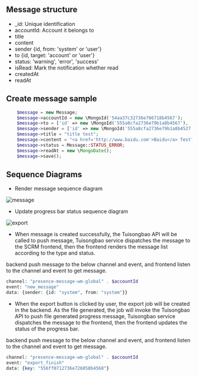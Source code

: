 ## Message structure
 * _id: Unique identification
 * accountId: Account it belongs to
 * title
 * content
 * sender {id, from: 'system' or 'user'}
 * to {id, target: 'account' or 'user'}
 * status: 'warning', 'error', 'success'
 * isRead: Mark the notification whether read
 * createdAt
 * readAt

## Create message sample
```php
    $message = new Message;
    $message->accountId = new \MongoId('54aa37c32736e766718b4567');
    $message->to = ['id' => new \MongoId('555a8cfa2736e79b1a8b4567'), 'target' => Message::TO_TARGET_ACCOUNT];
    $message->sender = ['id' => new \MongoId('555a8cfa2736e79b1a8b4527'), 'from' => Message::SENDER_FROM_SYSTEM];
    $message->title = "title test";
    $message->content = "<a href='http://www.baidu.com'>Baidu</a> Test";
    $message->status = Message::STATUS_ERROR;
    $message->readAt = new \MongoDate();
    $message->save();
```

## Sequence Diagrams
* Render message sequence diagram

![message](http://git.augmentum.com.cn/scrm/aug-marketing/uploads/c19e1dc99723f1d8d6328a8ace93b252/message.png)

* Update progress bar status sequence diagram

![export](http://git.augmentum.com.cn/scrm/aug-marketing/uploads/b017112aa56a8cda53105180915aa322/export.png)

 * When message is created successfully, the Tuisongbao API will be called to push message, Tuisongbao service dispatches the message to the SCRM frontend, then the frontend renders the message list according to the type and status.

backend push message to the below channel and event, and frontend listen to the channel and event to get message.

```php
channel: "presence-message-wm-global" . $accountId
event: "new_message"
data: {sender: {id: "system", from: "system"}}
```
 * When the export button is clicked by user, the export job will be created in the backend. As the file generated, the job will invoke the Tuisongbao API to push file generated progress message, Tuisongbao service dispatches the message to the frontend, then the frontend updates the status of the progress bar.

backend push message to the below channel and event, and frontend listen to the channel and event to get message.

```php
channel: "presence-message-wm-global" . $accountId
event: "export_finish"
data: {key: "556ff0712736e726058b4568"}
```